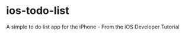ios-todo-list
=============

A simple to do list app for the iPhone - From the iOS Developer Tutorial
